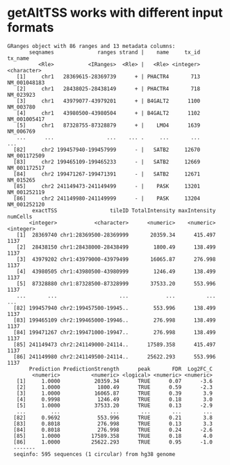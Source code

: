 # getAltTSS works with different input formats

    GRanges object with 86 ranges and 13 metadata columns:
           seqnames              ranges strand |    name     tx_id      tx_name
              <Rle>           <IRanges>  <Rle> |   <Rle> <integer>  <character>
       [1]     chr1   28369615-28369739      + | PHACTR4       713 NM_001048183
       [2]     chr1   28438025-28438149      + | PHACTR4       718    NM_023923
       [3]     chr1   43979077-43979201      + | B4GALT2      1100    NM_003780
       [4]     chr1   43980500-43980504      + | B4GALT2      1102 NM_001005417
       [5]     chr1   87328755-87328879      + |    LMO4      1639    NM_006769
       ...      ...                 ...    ... .     ...       ...          ...
      [82]     chr2 199457940-199457999      - |   SATB2     12670 NM_001172509
      [83]     chr2 199465109-199465233      - |   SATB2     12669 NM_001172517
      [84]     chr2 199471267-199471391      - |   SATB2     12671    NM_015265
      [85]     chr2 241149473-241149499      - |    PASK     13201 NM_001252119
      [86]     chr2 241149980-241149999      - |    PASK     13204 NM_001252120
            exactTSS                 tileID TotalIntensity maxIntensity  numCells
           <integer>            <character>      <numeric>    <numeric> <integer>
       [1]  28369740 chr1:28369500-28369999       20359.34      415.497      1137
       [2]  28438150 chr1:28438000-28438499        1800.49      138.499      1137
       [3]  43979202 chr1:43979000-43979499       16065.87      276.998      1137
       [4]  43980505 chr1:43980500-43980999        1246.49      138.499      1137
       [5]  87328880 chr1:87328500-87328999       37533.20      553.996      1137
       ...       ...                    ...            ...          ...       ...
      [82] 199457940 chr2:199457500-19945..        553.996      138.499      1137
      [83] 199465109 chr2:199465000-19946..        276.998      138.499      1137
      [84] 199471267 chr2:199471000-19947..        276.998      138.499      1137
      [85] 241149473 chr2:241149000-24114..      17589.358      415.497      1137
      [86] 241149980 chr2:241149500-24114..      25622.293      553.996      1137
           Prediction PredictionStrength      peak       FDR  Log2FC_C
            <numeric>          <numeric> <logical> <numeric> <numeric>
       [1]     1.0000           20359.34      TRUE      0.07      -3.6
       [2]     1.0000            1800.49      TRUE      0.59      -2.3
       [3]     1.0000           16065.87      TRUE      0.39       3.9
       [4]     0.9998            1246.49      TRUE      0.18       3.0
       [5]     1.0000           37533.20      TRUE      0.13      -2.9
       ...        ...                ...       ...       ...       ...
      [82]     0.9692            553.996      TRUE      0.21       3.8
      [83]     0.8018            276.998      TRUE      0.13       3.3
      [84]     0.8018            276.998      TRUE      0.24      -2.6
      [85]     1.0000          17589.358      TRUE      0.18       4.0
      [86]     1.0000          25622.293      TRUE      0.95      -1.0
      -------
      seqinfo: 595 sequences (1 circular) from hg38 genome

